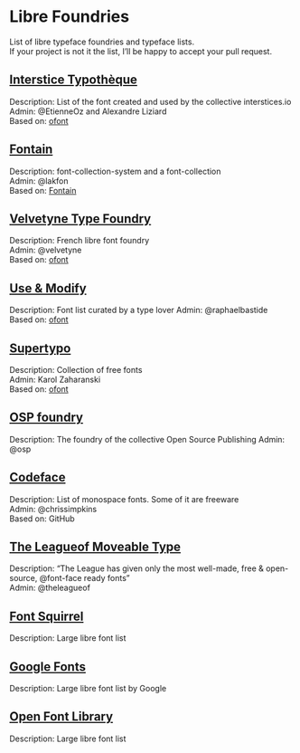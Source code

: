 # Libre Foundries

List of libre typeface foundries and typeface lists.  
If your project is not it the list, I’ll be happy to accept your pull request.

## [Interstice Typothèque](http://typotheque.interstices.io/)

Description: List of the font created and used by the collective interstices.io   
Admin: @EtienneOz and Alexandre Liziard  
Based on: [ofont](https://github.com/raphaelbastide/ofont) 

## [Fontain](http://www.fontain.org/)

Description: font-collection-system and a font-collection  
Admin: @lakfon  
Based on: [Fontain](https://github.com/lafkon/fontain)

## [Velvetyne Type Foundry](http://velvetyne.fr/)

Description: French libre font foundry  
Admin: @velvetyne  
Based on: [ofont](https://github.com/raphaelbastide/ofont)

## [Use & Modify](http://usemodify.com/)

Description: Font list curated by a type lover
Admin: @raphaelbastide  
Based on: [ofont](https://github.com/raphaelbastide/ofont)

## [Supertypo](http://supertypo.anka.io/)

Description: Collection of free fonts  
Admin: Karol Zaharanski  
Based on: [ofont](https://github.com/raphaelbastide/ofont)

## [OSP foundry](http://ospublish.constantvzw.org/foundry/)

Description: The foundry of the collective Open Source Publishing
Admin: @osp

## [Codeface](https://github.com/chrissimpkins/codeface)

Description: List of monospace fonts. Some of it are freeware  
Admin: @chrissimpkins  
Based on: GitHub

## [The Leagueof Moveable Type](https://www.theleagueofmoveabletype.com/)

Description: “The League has given only the most well-made, free & open-source, @font-face ready fonts”  
Admin: @theleagueof  

## [Font Squirrel](http://fontsquirrel.com/)

Description: Large libre font list  

## [Google Fonts](https://www.google.com/fonts)

Description: Large libre font list by Google  

## [Open Font Library](http://openfontlibrary.org/)

Description: Large libre font list  
